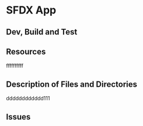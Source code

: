 # SFDX App

## Dev, Build and Test

## Resources
ffffffffff
## Description of Files and Directories

dddddddddddd111

## Issues
